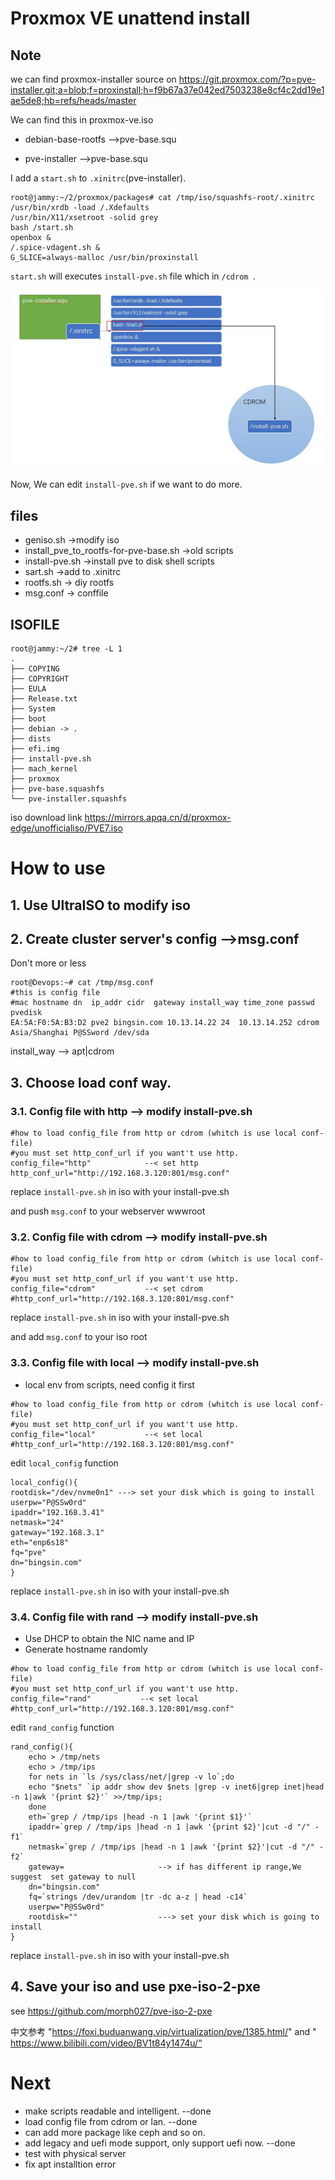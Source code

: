 #  Proxmox VE  unattend install 
## Note

we can find proxmox-installer source on https://git.proxmox.com/?p=pve-installer.git;a=blob;f=proxinstall;h=f9b67a37e042ed7503238e8cf4c2dd19e1ae5de8;hb=refs/heads/master

We can find this in proxmox-ve.iso

- debian-base-rootfs -->pve-base.squ

- pve-installer -->pve-base.squ


I add a `start.sh` to `.xinitrc`(pve-installer). 

```
root@jammy:~/2/proxmox/packages# cat /tmp/iso/squashfs-root/.xinitrc 
/usr/bin/xrdb -load /.Xdefaults
/usr/bin/X11/xsetroot -solid grey
bash /start.sh
openbox &
/.spice-vdagent.sh &
G_SLICE=always-malloc /usr/bin/proxinstall
```

`start.sh` will executes `install-pve.sh` file which in  `/cdrom `.

![](./arch.jpg)

Now, We can edit `install-pve.sh` if we want to do more.

## files

- geniso.sh    ->modify iso
- install_pve_to_rootfs-for-pve-base.sh    ->old scripts
- install-pve.sh ->install pve to disk shell scripts
- sart.sh ->add to .xinitrc
- rootfs.sh -> diy rootfs
- msg.conf -> conffile

## ISOFILE
```
root@jammy:~/2# tree -L 1
.
├── COPYING
├── COPYRIGHT
├── EULA
├── Release.txt
├── System
├── boot
├── debian -> .
├── dists
├── efi.img
├── install-pve.sh
├── mach_kernel
├── proxmox
├── pve-base.squashfs
└── pve-installer.squashfs
```

iso download link
https://mirrors.apqa.cn/d/proxmox-edge/unofficialiso/PVE7.iso


#  How to use

## 1. Use UltraISO to modify iso

## 2. Create cluster server's config  -->msg.conf

Don't more or less

```
root@Devops:~# cat /tmp/msg.conf
#this is config file
#mac hostname dn  ip_addr cidr  gateway install_way time_zone passwd  pvedisk
EA:5A:F0:5A:B3:D2 pve2 bingsin.com 10.13.14.22 24  10.13.14.252 cdrom Asia/Shanghai P@SSword /dev/sda
```
install_way --> apt|cdrom

## 3. Choose load conf way. 

### 3.1. Config file with http   --> modify install-pve.sh

```
#how to load config_file from http or cdrom (whitch is use local conf-file)
#you must set http_conf_url if you want't use http.
config_file="http"            --< set http
http_conf_url="http://192.168.3.120:801/msg.conf"
```

replace `install-pve.sh` in iso with your install-pve.sh

and push `msg.conf` to your webserver wwwroot
 
### 3.2. Config file with cdrom  --> modify install-pve.sh

```
#how to load config_file from http or cdrom (whitch is use local conf-file)
#you must set http_conf_url if you want't use http.
config_file="cdrom"           --< set cdrom
#http_conf_url="http://192.168.3.120:801/msg.conf"
```

replace `install-pve.sh` in iso with your install-pve.sh

and add `msg.conf` to your iso root

 
### 3.3. Config file with local  --> modify install-pve.sh
* local env from scripts, need config it first
```
#how to load config_file from http or cdrom (whitch is use local conf-file)
#you must set http_conf_url if you want't use http.
config_file="local"           --< set local
#http_conf_url="http://192.168.3.120:801/msg.conf"
```
edit `local_config` function 
```
local_config(){
rootdisk="/dev/nvme0n1" ---> set your disk which is going to install
userpw="P@SSw0rd"
ipaddr="192.168.3.41"
netmask="24"
gateway="192.168.3.1"
eth="enp6s18"
fq="pve"
dn="bingsin.com"
}
```
replace `install-pve.sh` in iso with your install-pve.sh

### 3.4. Config file with rand  --> modify install-pve.sh
* Use DHCP to obtain the NIC name and IP
* Generate hostname randomly
```
#how to load config_file from http or cdrom (whitch is use local conf-file)
#you must set http_conf_url if you want't use http.
config_file="rand"           --< set local
#http_conf_url="http://192.168.3.120:801/msg.conf"
```
edit `rand_config` function 
```
rand_config(){
	echo > /tmp/nets
	echo > /tmp/ips
	for nets in `ls /sys/class/net/|grep -v lo`;do
	echo "$nets" `ip addr show dev $nets |grep -v inet6|grep inet|head -n 1|awk '{print $2}'` >>/tmp/ips;
	done
	eth=`grep / /tmp/ips |head -n 1 |awk '{print $1}'`
	ipaddr=`grep / /tmp/ips |head -n 1 |awk '{print $2}'|cut -d "/" -f1`
	netmask=`grep / /tmp/ips |head -n 1 |awk '{print $2}'|cut -d "/" -f2`
	gateway=                     --> if has different ip range,We suggest  set gateway to null
	dn="bingsin.com"
	fq=`strings /dev/urandom |tr -dc a-z | head -c14`
	userpw="P@SSw0rd"  
	rootdisk=""                  ---> set your disk which is going to install
}
```
replace `install-pve.sh` in iso with your install-pve.sh


## 4. Save your iso and use pxe-iso-2-pxe 

see https://github.com/morph027/pve-iso-2-pxe

中文参考 "https://foxi.buduanwang.vip/virtualization/pve/1385.html/" and "
https://www.bilibili.com/video/BV1t84y1474u/“


# Next

- make scripts readable and intelligent.         --done
- load config file from cdrom or lan.            --done
- can add more package like ceph and so on.
- add legacy and uefi mode support, only support uefi now. --done
- test with physical server 
- fix apt installtion error